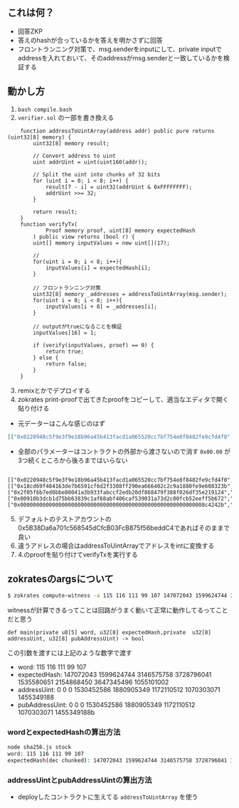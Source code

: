 ## これは何？
- 回答ZKP
- 答えのhashが合っているかを答えを明かさずに回答
- フロントランニング対策で、msg.senderをinputにして、private inputでaddressを入れておいて、そのaddressがmsg.senderと一致しているかを検証する

## 動かし方
1. `bash compile.bash`
2. `verifier.sol` の一部を書き換える
```solidity
    function addressToUintArray(address addr) public pure returns (uint32[8] memory) {
        uint32[8] memory result;

        // Convert address to uint
        uint addrUint = uint(uint160(addr));

        // Split the uint into chunks of 32 bits
        for (uint i = 0; i < 8; i++) {
            result[7 - i] = uint32(addrUint & 0xFFFFFFFF);
            addrUint >>= 32;
        }

        return result;
    }
    function verifyTx(
            Proof memory proof, uint[8] memory expectedHash
        ) public view returns (bool r) {
        uint[] memory inputValues = new uint[](17);
        
        // 
        for(uint i = 0; i < 8; i++){
            inputValues[i] = expectedHash[i];
        }

        // フロントランニング対策
        uint32[8] memory _addresses = addressToUintArray(msg.sender);
        for(uint i = 0; i < 8; i++){
            inputValues[i + 8] = _addresses[i];
        }

        // outputがtrueになることを検証
        inputValues[16] = 1;

        if (verify(inputValues, proof) == 0) {
            return true;
        } else {
            return false;
        }
    }
```
3. remixとかでデプロイする
4. zokrates print-proofで出てきたproofをコピーして、適当なエディタで開く貼り付ける
  - 元データーはこんな感じのはず
  ```json
  [["0x0220948c5f9e3f9e18b96a45b413facd1a065520cc7bf754e8f8482fe9cfd4f0","0x2996084be4f1608e4907d3f5612013a4b56d099d41191c96f74fba10377750f1"], [["0x18cd69f484163de7b6591cf6d2f3308ff290ea666402c2c9a1880fe9e608323b","0x05bcd398592d65aebdc12f3a46c638a6790fef64af9517dfa76507f478acb355"],["0x2f05f6b7ed0bbe80041a3b933fabccf2edb20df868479f388f026df35e219124","0x1140f94ab40f1131763b256c0ddf0bddd06cb4d6cb1ad81a082a7ffbe83b01a7"]], ["0x00910b3dcb1d75bb63839c1af68abf406caf539031a73d2c00fcb52eeff5b672","0x2efa5d35906e75d637cce192f5a1a637c315815d887f737eb753228316517156"]],["0x0000000000000000000000000000000000000000000000000000000008c4242b","0x000000000000000000000000000000000000000000000000000000005f585628","0x00000000000000000000000000000000000000000000000000000000bb8cef8e","0x00000000000000000000000000000000000000000000000000000000de40e989","0x000000000000000000000000000000000000000000000000000000005b8719eb","0x000000000000000000000000000000000000000000000000000000008070aee2","0x00000000000000000000000000000000000000000000000000000000d9661358","0x000000000000000000000000000000000000000000000000000000003ee3904a","0x0000000000000000000000000000000000000000000000000000000000000000","0x0000000000000000000000000000000000000000000000000000000000000000","0x0000000000000000000000000000000000000000000000000000000000000000","0x000000000000000000000000000000000000000000000000000000005b38da6a","0x00000000000000000000000000000000000000000000000000000000701c5685","0x0000000000000000000000000000000000000000000000000000000045dcfcb0","0x000000000000000000000000000000000000000000000000000000003fcb875f","0x0000000000000000000000000000000000000000000000000000000056beddc4","0x0000000000000000000000000000000000000000000000000000000000000001"]
  ```
- 全部のパラメーターはコントラクトの外部から渡さないので消す
`0x00.00` が3つ続くところから後ろまではいらない
```
  [["0x0220948c5f9e3f9e18b96a45b413facd1a065520cc7bf754e8f8482fe9cfd4f0","0x2996084be4f1608e4907d3f5612013a4b56d099d41191c96f74fba10377750f1"], [["0x18cd69f484163de7b6591cf6d2f3308ff290ea666402c2c9a1880fe9e608323b","0x05bcd398592d65aebdc12f3a46c638a6790fef64af9517dfa76507f478acb355"],["0x2f05f6b7ed0bbe80041a3b933fabccf2edb20df868479f388f026df35e219124","0x1140f94ab40f1131763b256c0ddf0bddd06cb4d6cb1ad81a082a7ffbe83b01a7"]], ["0x00910b3dcb1d75bb63839c1af68abf406caf539031a73d2c00fcb52eeff5b672","0x2efa5d35906e75d637cce192f5a1a637c315815d887f737eb753228316517156"]],["0x0000000000000000000000000000000000000000000000000000000008c4242b","0x000000000000000000000000000000000000000000000000000000005f585628","0x00000000000000000000000000000000000000000000000000000000bb8cef8e","0x00000000000000000000000000000000000000000000000000000000de40e989","0x000000000000000000000000000000000000000000000000000000005b8719eb","0x000000000000000000000000000000000000000000000000000000008070aee2","0x00000000000000000000000000000000000000000000000000000000d9661358","0x000000000000000000000000000000000000000000000000000000003ee3904a"]
  ```

5. デフォルトのテストアカウントの 0x5B38Da6a701c568545dCfcB03FcB875f56beddC4であればそのままで良い
6. 違うアドレスの場合はaddressToUintArrayでアドレスをintに変換する
7. 4.のproofを貼り付けてverifyTxを実行する


## zokratesのargsについて
```bash
$ zokrates compute-witness -a 115 116 111 99 107 147072043 1599624744 3146575758 3728796041 1535580651 2154868450 3647345496 1055101002 0 0 0 1530452586 1880905349 1172110512 1070303071 1455349188 0 0 0 1530452586 1880905349 1172110512 1070303071 1455349188b
```
witnessが計算できるってことは回路がうまく動いて正常に動作してるってことだと思う

`def main(private u8[5] word, u32[8] expectedHash,private  u32[8] addressUint, u32[8] pubAddressUint) -> bool`

この引数を渡すには上記のような数字で渡す

- word: 115 116 111 99 107
- expectedHash: 147072043 1599624744 3146575758 3728796041 1535580651 2154868450 3647345496 1055101002
- addressUint: 0 0 0 1530452586 1880905349 1172110512 1070303071 1455349188
- pubAddressUint: 0 0 0 1530452586 1880905349 1172110512 1070303071 1455349188b


### wordとexpectedHashの算出方法
```bash
node sha256.js stock
word: 115 116 111 99 107
expectedHash(dec chunked): 147072043 1599624744 3146575758 3728796041 1535580651 2154868450 3647345496 1055101002
```


### addressUintとpubAddressUintの算出方法
- deployしたコントラクトに生えてる `addressToUintArray` を使う
